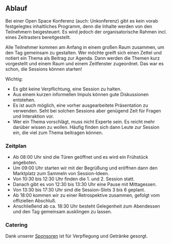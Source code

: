 ## Ablauf

Bei einer Open Space Konferenz (auch: Unkonferenz) gibt es kein vorab festgelegtes 
inhaltliches Programm, denn die Inhalte werden von den Teilnehmern beigesteuert.
Es wird jedoch der organisatorische Rahmen incl. eines Zeitrasters bereitgestellt.

Alle Teilnehmer kommen am Anfang in einem großen Raum zusammen, um den Tag gemeinsam zu gestalten.
Wer möchte greift sich einen Zettel und notiert ein Thema als Beitrag zur Agenda.
Dann werden die Themen kurz vorgestellt und einem Raum und einem Zeitfenster zugeordnet.
Das war es schon, die Sessions können starten!

Wichtig:
- Es gibt keine Verpflichtung, eine Session zu halten.
- Aus einem kurzen informellen Impuls können gute Diskussionen entstehen.
- Es ist auch möglich, eine vorher ausgearbeitete Präsentation zu verwenden. 
Seht bei solchen Sessions aber genügend Zeit für Fragen und Interaktion vor.
- Wer ein Thema vorschlägt, muss nicht Experte sein. Es reicht mehr darüber wissen zu wollen.
Häufig finden sich dann Leute zur Session ein, die viel zum Thema beitragen können.

### Zeitplan

- Ab 08:00 Uhr sind die Türen geöffnet und es wird ein Frühstück angeboten.
- Um 09:00 Uhr starten wir mit der Begrüßung und eröffnen dann den Marktplatz zum Sammeln von Session-Ideen.
- Von 10:30 bis 12:30 Uhr finden die 1. und 2. Session statt.
- Danach gibt es von 12:30 bis 13:30 Uhr eine Pause mit Mittagessen.
- Von 13:30 bis 17:30 Uhr sind die Session-Slots 3 bis 6 geplant.
- Ab 18:00 kommen wir zu einer Retrospektive zusammen, gefolgt vom offiziellen Abschluß.
- Anschließend ab ca. 18:30 Uhr besteht Gelegenheit zum Abendessen und den Tag gemeinsam ausklingen zu lassen.

### Catering

Dank unserer [Sponsoren](./Sponsoren) ist für Verpflegung und Getränke gesorgt.
